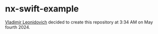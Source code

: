 # nx-swift-example
[Vladimir Leonidovich](https://github.com/vladimircreator/) decided to create this repository at 3:34 AM on May fourth 2024.
